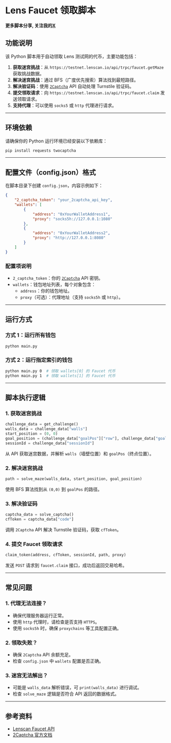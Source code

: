 # **Lens Faucet 领取脚本**
**更多脚本分享, 关注我的[X](https://x.com/0Xiaofan22921)**

## **功能说明**
该 Python 脚本用于自动领取 Lens 测试网的代币，主要功能包括：

1. **获取迷宫挑战**：从 `https://testnet.lenscan.io/api/trpc/faucet.getMaze` 获取挑战数据。
2. **解决迷宫挑战**：通过 BFS（广度优先搜索）算法找到最短路径。
3. **解决验证码**：使用 [`2Captcha`](https://2captcha.com/?from=22932323) API 自动处理 Turnstile 验证码。
4. **提交领取请求**：向 `https://testnet.lenscan.io/api/trpc/faucet.claim` 发送领取请求。
5. **支持代理**：可以使用 `socks5` 或 `http` 代理进行请求。

---
## **环境依赖**
请确保你的 Python 运行环境已经安装以下依赖库：

```bash
pip install requests twocaptcha
```

---
## **配置文件（config.json）格式**
在脚本目录下创建 `config.json`，内容示例如下：

```json
{
    "2_captcha_token": "your_2captcha_api_key",
    "wallets": [
        {
            "address": "0xYourWalletAddress1",
            "proxy": "socks5h://127.0.0.1:1080"
        },
        {
            "address": "0xYourWalletAddress2",
            "proxy": "http://127.0.0.1:8080"
        }
    ]
}
```

### **配置项说明**
- `2_captcha_token`：你的 [`2Captcha`](https://2captcha.com/?from=22932323) API 密钥。
- `wallets`：钱包地址列表，每个对象包含：
    - `address`：你的钱包地址。
    - `proxy`（可选）：代理地址（支持 `socks5h` 或 `http`）。

---
## **运行方式**
### **方式 1：运行所有钱包**
```bash
python main.py
```

### **方式 2：运行指定索引的钱包**
```bash
python main.py 0  # 领取 wallets[0] 的 Faucet 代币
python main.py 1  # 领取 wallets[1] 的 Faucet 代币
```

---
## **脚本执行逻辑**
### **1. 获取迷宫挑战**
```python
challenge_data = get_challenge()
walls_data = challenge_data["walls"]
start_position = (0, 0)
goal_position = (challenge_data["goalPos"]["row"], challenge_data["goalPos"]["col"])
sessionId = challenge_data["sessionId"]
```
从 API 获取迷宫数据，并解析 `walls`（墙壁位置）和 `goalPos`（终点位置）。

### **2. 解决迷宫挑战**
```python
path = solve_maze(walls_data, start_position, goal_position)
```
使用 BFS 算法找到从 `(0,0)` 到 `goalPos` 的路径。

### **3. 解决验证码**
```python
captcha_data = solve_captcha()
cfToken = captcha_data["code"]
```
调用 `2Captcha` API 解决 Turnstile 验证码，获取 `cfToken`。

### **4. 提交 Faucet 领取请求**
```python
claim_token(address, cfToken, sessionId, path, proxy)
```
发送 `POST` 请求到 `faucet.claim` 接口，成功后返回交易哈希。

---
## **常见问题**
### **1. 代理无法连接？**
- 确保代理服务器运行正常。
- 使用 `http` 代理时，请检查是否支持 `HTTPS`。
- 使用 `socks5h` 时，确保 `proxychains` 等工具配置正确。

### **2. 领取失败？**
- 确保 `2Captcha` API 余额充足。
- 检查 `config.json` 中 `wallets` 配置是否正确。

### **3. 迷宫无法解出？**
- 可能是 `walls_data` 解析错误，可 `print(walls_data)` 进行调试。
- 检查 `solve_maze` 逻辑是否符合 API 返回的数据格式。

---
## **参考资料**
- [Lenscan Faucet API](https://testnet.lenscan.io/)
- [2Captcha 官方文档](https://2captcha.com/)

